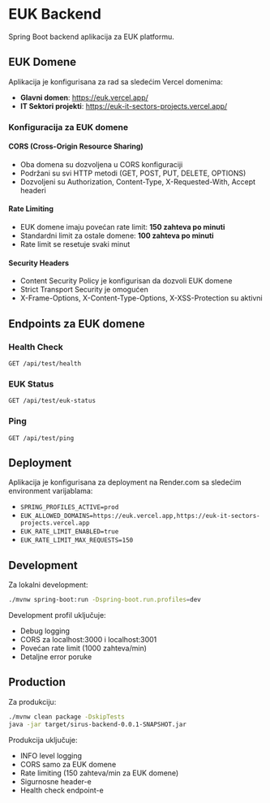 # EUK Backend

Spring Boot backend aplikacija za EUK platformu.

## EUK Domene

Aplikacija je konfigurisana za rad sa sledećim Vercel domenima:

- **Glavni domen**: https://euk.vercel.app/
- **IT Sektori projekti**: https://euk-it-sectors-projects.vercel.app/

### Konfiguracija za EUK domene

#### CORS (Cross-Origin Resource Sharing)
- Oba domena su dozvoljena u CORS konfiguraciji
- Podržani su svi HTTP metodi (GET, POST, PUT, DELETE, OPTIONS)
- Dozvoljeni su Authorization, Content-Type, X-Requested-With, Accept headeri

#### Rate Limiting
- EUK domene imaju povećan rate limit: **150 zahteva po minuti**
- Standardni limit za ostale domene: **100 zahteva po minuti**
- Rate limit se resetuje svaki minut

#### Security Headers
- Content Security Policy je konfigurisan da dozvoli EUK domene
- Strict Transport Security je omogućen
- X-Frame-Options, X-Content-Type-Options, X-XSS-Protection su aktivni

## Endpoints za EUK domene

### Health Check
```
GET /api/test/health
```

### EUK Status
```
GET /api/test/euk-status
```

### Ping
```
GET /api/test/ping
```

## Deployment

Aplikacija je konfigurisana za deployment na Render.com sa sledećim environment varijablama:

- `SPRING_PROFILES_ACTIVE=prod`
- `EUK_ALLOWED_DOMAINS=https://euk.vercel.app,https://euk-it-sectors-projects.vercel.app`
- `EUK_RATE_LIMIT_ENABLED=true`
- `EUK_RATE_LIMIT_MAX_REQUESTS=150`

## Development

Za lokalni development:

```bash
./mvnw spring-boot:run -Dspring-boot.run.profiles=dev
```

Development profil uključuje:
- Debug logging
- CORS za localhost:3000 i localhost:3001
- Povećan rate limit (1000 zahteva/min)
- Detaljne error poruke

## Production

Za produkciju:

```bash
./mvnw clean package -DskipTests
java -jar target/sirus-backend-0.0.1-SNAPSHOT.jar
```

Produkcija uključuje:
- INFO level logging
- CORS samo za EUK domene
- Rate limiting (150 zahteva/min za EUK domene)
- Sigurnosne header-e
- Health check endpoint-e 